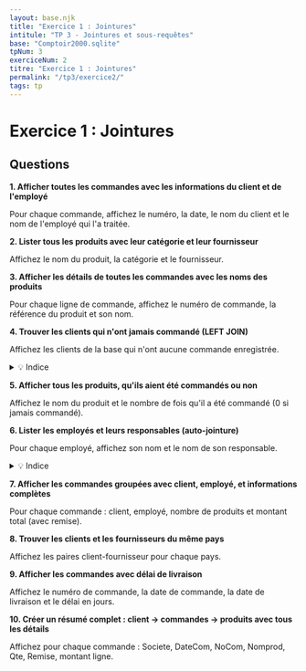 ```yaml
---
layout: base.njk
title: "Exercice 1 : Jointures"
intitule: "TP 3 - Jointures et sous-requêtes"
base: "Comptoir2000.sqlite"
tpNum: 3
exerciceNum: 2
titre: "Exercice 1 : Jointures"
permalink: "/tp3/exercice2/"
tags: tp
---
```


# Exercice 1 : Jointures

## Questions

**1. Afficher toutes les commandes avec les informations du client et de l'employé**

Pour chaque commande, affichez le numéro, la date, le nom du client et le nom de l'employé qui l'a traitée.

**2. Lister tous les produits avec leur catégorie et leur fournisseur**

Affichez le nom du produit, la catégorie et le fournisseur.

**3. Afficher les détails de toutes les commandes avec les noms des produits**

Pour chaque ligne de commande, affichez le numéro de commande, la référence du produit et son nom.

**4. Trouver les clients qui n'ont jamais commandé (LEFT JOIN)**

Affichez les clients de la base qui n'ont aucune commande enregistrée.

<details>
<summary>💡 Indice</summary>

Un LEFT JOIN conserve toutes les lignes de la table de gauche, même sans correspondance.
</details>

**5. Afficher tous les produits, qu'ils aient été commandés ou non**

Affichez le nom du produit et le nombre de fois qu'il a été commandé (0 si jamais commandé).

**6. Lister les employés et leurs responsables (auto-jointure)**

Pour chaque employé, affichez son nom et le nom de son responsable.

<details>
<summary>💡 Indice</summary>

Joignez la table Employe avec elle-même en utilisant deux alias différents.
</details>

**7. Afficher les commandes groupées avec client, employé, et informations complètes**

Pour chaque commande : client, employé, nombre de produits et montant total (avec remise).

**8. Trouver les clients et les fournisseurs du même pays**

Affichez les paires client-fournisseur pour chaque pays.

**9. Afficher les commandes avec délai de livraison**

Affichez le numéro de commande, la date de commande, la date de livraison et le délai en jours.

**10. Créer un résumé complet : client → commandes → produits avec tous les détails**

Affichez pour chaque commande : Societe, DateCom, NoCom, Nomprod, Qte, Remise, montant ligne.

